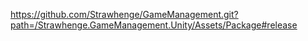 https://github.com/Strawhenge/GameManagement.git?path=/Strawhenge.GameManagement.Unity/Assets/Package#release
